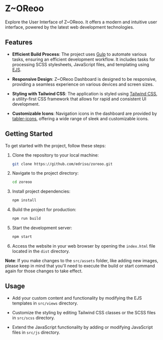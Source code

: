 # Z~OReoo

Explore the User Interface of Z~OReoo. It offers a modern and intuitive user interface, powered by the latest web development technologies.

## Features

- **Efficient Build Process**: The project uses [Gulp](https://gulpjs.com/) to automate various tasks, ensuring an efficient development workflow. It includes tasks for processing SCSS stylesheets, JavaScript files, and templating using [EJS](https://ejs.co/).

- **Responsive Design**: Z~OReoo Dashboard is designed to be responsive, providing a seamless experience on various devices and screen sizes.

- **Styling with Tailwind CSS**: The application is styled using [Tailwind CSS](https://tailwindcss.com/), a utility-first CSS framework that allows for rapid and consistent UI development.

- **Customizable Icons**: Navigation icons in the dashboard are provided by [tabler-icons](https://tabler-icons.io/), offering a wide range of sleek and customizable icons.

## Getting Started

To get started with the project, follow these steps:

1. Clone the repository to your local machine:

   ```bash
   git clone https://github.com/edriso/zoreoo.git
   ```

2. Navigate to the project directory:

   ```bash
   cd zoreoo
   ```

3. Install project dependencies:

   ```bash
   npm install
   ```

4. Build the project for production:

   ```bash
   npm run build
   ```

5. Start the development server:

   ```bash
   npm start
   ```

6. Access the website in your web browser by opening the `index.html` file located in the `dist` directory.

**Note**: If you make changes to the `src/assets` folder, like adding new images, please keep in mind that you'll need to execute the build or start command again for those changes to take effect.

## Usage

- Add your custom content and functionality by modifying the EJS templates in `src/views` directory.

- Customize the styling by editing Tailwind CSS classes or the SCSS files in `src/scss` directory.

- Extend the JavaScript functionality by adding or modifying JavaScript files in `src/js` directory.
